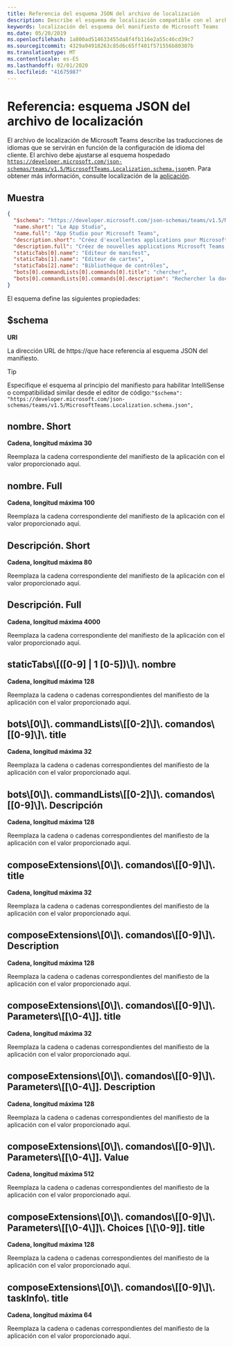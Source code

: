 ```yaml
---
title: Referencia del esquema JSON del archivo de localización
description: Describe el esquema de localización compatible con el archivo de localización de Microsoft Teams.
keywords: localización del esquema del manifiesto de Microsoft Teams
ms.date: 05/20/2019
ms.openlocfilehash: 1a800ad514633455da8f4fb116e2a55c46cd39c7
ms.sourcegitcommit: 4329a94918263c85d6c65ff401f571556b80307b
ms.translationtype: MT
ms.contentlocale: es-ES
ms.lasthandoff: 02/01/2020
ms.locfileid: "41675987"
---
```

# <a name="reference-localization-file-json-schema"></a>Referencia: esquema JSON del archivo de localización

El archivo de localización de Microsoft Teams describe las traducciones de idiomas que se servirán en función de la configuración de idioma del cliente. El archivo debe ajustarse al esquema hospedado [`https://developer.microsoft.com/json-schemas/teams/v1.5/MicrosoftTeams.Localization.schema.json`]( https://developer.microsoft.com/json-schemas/teams/v1.5/MicrosoftTeams.Localization.schema.json)en. Para obtener más información, consulte localización de la [aplicación](~/concepts/build-and-test/apps-localization.md).

## <a name="sample"></a>Muestra

```json
{
  "$schema": "https://developer.microsoft.com/json-schemas/teams/v1.5/MicrosoftTeams.Localization.schema.json",
  "name.short": "Le App Studio",
  "name.full": "App Studio pour Microsoft Teams",
  "description.short": "Créez d'excellentes applications pour Microsoft Teams avec App Studio.",
  "description.full": "Créez de nouvelles applications Microsoft Teams, concevez et prévisualisez des cartes bot, et explorez la documentation avec App Studio.",
  "staticTabs[0].name": "Editeur de manifest",
  "staticTabs[1].name": "Editeur de cartes",
  "staticTabs[2].name": "Bibliothèque de contrôles",
  "bots[0].commandLists[0].commands[0].title": "chercher",
  "bots[0].commandLists[0].commands[0].description": "Rechercher la documentation Teams pertinente"
}
```

El esquema define las siguientes propiedades:

## <a name="schema"></a>$schema

**URI**

La dirección URL de https://que hace referencia al esquema JSON del manifiesto.

> [!TIP]
> Especifique el esquema al principio del manifiesto para habilitar IntelliSense o compatibilidad similar desde el editor de código:`"$schema": "https://developer.microsoft.com/json-schemas/teams/v1.5/MicrosoftTeams.Localization.schema.json",`

## <a name="nameshort"></a>nombre. Short

**Cadena, longitud máxima 30**

Reemplaza la cadena correspondiente del manifiesto de la aplicación con el valor proporcionado aquí.

## <a name="namefull"></a>nombre. Full

**Cadena, longitud máxima 100**

Reemplaza la cadena correspondiente del manifiesto de la aplicación con el valor proporcionado aquí.

## <a name="descriptionshort"></a>Descripción. Short

**Cadena, longitud máxima 80**

Reemplaza la cadena correspondiente del manifiesto de la aplicación con el valor proporcionado aquí.

## <a name="descriptionfull"></a>Descripción. Full

**Cadena, longitud máxima 4000**

Reemplaza la cadena correspondiente del manifiesto de la aplicación con el valor proporcionado aquí.

## <a name="statictabs0-910-5name"></a>staticTabs\\[([0-9] | 1 [0-5])\\]\\. nombre

**Cadena, longitud máxima 128**

Reemplaza la cadena o cadenas correspondientes del manifiesto de la aplicación con el valor proporcionado aquí.

## <a name="bots0commandlists0-2commands0-9title"></a>bots\\[0\\]\\. commandLists\\[[0-2]\\]\\. comandos\\[[0-9]\\]\\. title

**Cadena, longitud máxima 32**

Reemplaza la cadena o cadenas correspondientes del manifiesto de la aplicación con el valor proporcionado aquí.

## <a name="bots0commandlists0-2commands0-9description"></a>bots\\[0\\]\\. commandLists\\[[0-2]\\]\\. comandos\\[[0-9]\\]\\. Descripción

**Cadena, longitud máxima 128**

Reemplaza la cadena o cadenas correspondientes del manifiesto de la aplicación con el valor proporcionado aquí.

## <a name="composeextensions0commands0-9title"></a>composeExtensions\\[0\\]\\. comandos\\[[0-9]\\]\\. title

**Cadena, longitud máxima 32**

Reemplaza la cadena o cadenas correspondientes del manifiesto de la aplicación con el valor proporcionado aquí.

## <a name="composeextensions0commands0-9description"></a>composeExtensions\\[0\\]\\. comandos\\[[0-9]\\]\\. Description

**Cadena, longitud máxima 128**

Reemplaza la cadena o cadenas correspondientes del manifiesto de la aplicación con el valor proporcionado aquí.

## <a name="composeextensions0commands0-9parameters0-4title"></a>composeExtensions\\[0\\]\\. comandos\\[[0-9]\\]\\. Parameters\\[[\\0-4\\]]. title

**Cadena, longitud máxima 32**

Reemplaza la cadena o cadenas correspondientes del manifiesto de la aplicación con el valor proporcionado aquí.

## <a name="composeextensions0commands0-9parameters0-4description"></a>composeExtensions\\[0\\]\\. comandos\\[[0-9]\\]\\. Parameters\\[[\\0-4\\]]. Description

**Cadena, longitud máxima 128**

Reemplaza la cadena o cadenas correspondientes del manifiesto de la aplicación con el valor proporcionado aquí.

## <a name="composeextensions0commands0-9parameters0-4value"></a>composeExtensions\\[0\\]\\. comandos\\[[0-9]\\]\\. Parameters\\[[\\0-4\\]]. Value

**Cadena, longitud máxima 512**

Reemplaza la cadena o cadenas correspondientes del manifiesto de la aplicación con el valor proporcionado aquí.

## <a name="composeextensions0commands0-9parameters0-4choices0-9title"></a>composeExtensions\\[0\\]\\. comandos\\[[0-9]\\]\\. Parameters\\[[\\0-4\\]]\\. Choices [\\[\\0-9]]. title

**Cadena, longitud máxima 128**

Reemplaza la cadena o cadenas correspondientes del manifiesto de la aplicación con el valor proporcionado aquí.

## <a name="composeextensions0commands0-9taskinfotitle"></a>composeExtensions\\[0\\]\\. comandos\\[[0-9]\\]\\. taskInfo\\. title

**Cadena, longitud máxima 64**

Reemplaza la cadena o cadenas correspondientes del manifiesto de la aplicación con el valor proporcionado aquí.